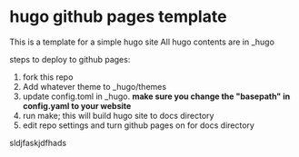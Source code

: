 # hugo github pages template

This is a template for a simple hugo site
All hugo contents are in _hugo

steps to deploy to github pages:

1. fork this repo
2. Add whatever theme to _hugo/themes
3. update config.toml in _hugo. __make sure you change the "basepath" in config.yaml to your website__
4. run make; this will build hugo site to docs directory
5. edit repo settings and turn github pages on for docs directory



sldjfaskjdfhads 